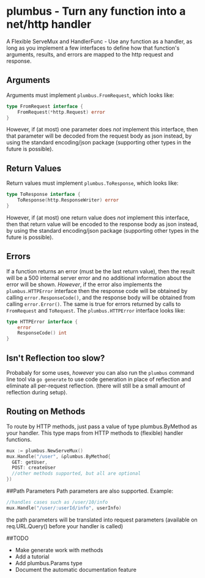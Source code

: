 # plumbus - Turn any function into a net/http handler

A Flexible ServeMux and HandlerFunc - Use any function as a
handler, as long as you implement a few interfaces to define
how that function's arguments, results, and errors are mapped to
the http request and response.

## Arguments
Arguments must implement `plumbus.FromRequest`, which looks
like:

```go
type FromRequest interface {
	FromRequest(*http.Request) error
}
```

However, if (at most) one parameter does *not* implement this
interface, then that parameter will be decoded from the
request body as json instead, by using the standard
encoding/json package (supporting other types in the future
is possible).

## Return Values
Return values must implement `plumbus.ToResponse`, which looks
like:

```go
type ToResponse interface {
	ToResponse(http.ResponseWriter) error
}
```

However, if (at most) one return value does *not* implement this
interface, then that return value will be encoded to the
response body as json instead, by using the standard
encoding/json package (supporting other types in the future
is possible).

## Errors
If a function returns an error (must be the last return
value), then the result will be a 500 internal server error
and no additional information about the error will be shown.
*However*, if the error also implements the
`plumbus.HTTPError` interface then the response code will be
obtained by calling `error.ResponseCode()`, and the response
body will be obtained from calling `error.Error()`. The same
is true for errors returned by calls to `FromRequest` and
`ToRequest`. The `plumbus.HTTPError` interface looks like:

```go
type HTTPError interface {
	error
	ResponseCode() int
}
```

## Isn't Reflection too slow?
Probabaly for some uses, *however* you can also run the
`plumbus` command line tool via `go generate` to use code
generation in place of reflection and  eliminate all
per-request reflection. (there will still be a small amount
of reflection during setup).

## Routing on Methods
To route by HTTP methods, just pass a value of type
plumbus.ByMethod as your handler. This type maps from HTTP
methods to (flexible) handler functions.
```go
mux := plumbus.NewServeMux()
mux.Handle("/user", &plumbus.ByMethod{
  GET: getUser,
  POST: createUser
  //other methods supported, but all are optional
})
```

##Path Parameters
Path parameters are also supported. Example:
```go
//handles cases such as /user/10/info
mux.Handle("/user/:userId/info", userInfo)
```
the path parameters will be translated into request
parameters (available on req.URL.Query() before your
handler is called)

##TODO
- Make generate work with methods
- Add a tutorial
- Add plumbus.Params type
- Document the automatic documentation feature
